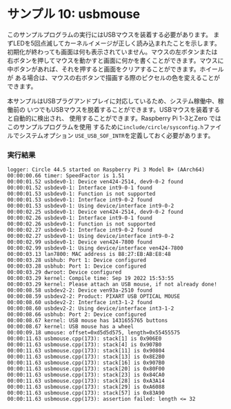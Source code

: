 # サンプル 10: usbmouse

このサンプルプログラムの実行にはUSBマウスを装着する必要があります。
まずLEDを5回点滅してカーネルイメージが正しく読み込まれたことを示します。
初期化が終わっても画面は何も表示されていません。マウスの左ボタンまたは
右ボタンを押してマウスを動かすと画面に何かを書くことができます。マウスに
中ボタンがあれば、それを押すると画面をクリアすることができます。ホイールが
ある場合は、マウスの右ボタンで描画する際のピクセルの色を変えることができます。

本サンプルはUSBプラグアンドプレイに対応しているため、システム稼働中、稼働前の
いつでもUSBマウスを脱着することができます。USBマウスを装着すると自動的に検出され、
使用することができます。Raspberry Pi 1-3とZero ではこのサンプルプログラムを使用
するために`include/circle/sysconfig.h`ファイルでシステムオプション
`USE_USB_SOF_INTR`を定義しておく必要があります。

### 実行結果

```
logger: Circle 44.5 started on Raspberry Pi 3 Model B+ (AArch64)
00:00:00.66 timer: SpeedFactor is 1.51
00:00:01.52 usbdev0-1: Device ven424-2514, dev9-0-2 found
00:00:01.52 usbdev0-1: Interface int9-0-1 found
00:00:01.53 usbdev0-1: Function is not supported
00:00:01.53 usbdev0-1: Interface int9-0-2 found
00:00:01.53 usbdev0-1: Using device/interface int9-0-2
00:00:02.25 usbdev0-1: Device ven424-2514, dev9-0-2 found
00:00:02.26 usbdev0-1: Interface int9-0-1 found
00:00:02.26 usbdev0-1: Function is not supported
00:00:02.27 usbdev0-1: Interface int9-0-2 found
00:00:02.27 usbdev0-1: Using device/interface int9-0-2
00:00:02.99 usbdev0-1: Device ven424-7800 found
00:00:02.99 usbdev0-1: Using device/interface ven424-7800
00:00:03.13 lan7800: MAC address is B8:27:EB:AB:E8:48
00:00:03.28 usbhub: Port 1: Device configured
00:00:03.28 usbhub: Port 1: Device configured
00:00:03.29 dwroot: Device configured
00:00:03.29 kernel: Compile time: Sep 19 2022 15:53:55
00:00:03.29 kernel: Please attach an USB mouse, if not already done!
00:00:08.58 usbdev2-2: Device ven93a-2510 found
00:00:08.59 usbdev2-2: Product: PIXART USB OPTICAL MOUSE
00:00:08.60 usbdev2-2: Interface int3-1-2 found
00:00:08.60 usbdev2-2: Using device/interface int3-1-2
00:00:08.66 usbhub: Port 2: Device configured
00:00:08.67 kernel: USB mouse has 1431655765 buttons
00:00:08.67 kernel: USB mouse has a wheel
00:00:09.18 umouse: offset=0xd5d5d575, length=0x55455575
00:00:11.63 usbmouse.cpp(173): stack[1] is 0x906E0
00:00:11.63 usbmouse.cpp(173): stack[4] is 0x907B0
00:00:11.63 usbmouse.cpp(173): stack[11] is 0x90804
00:00:11.63 usbmouse.cpp(173): stack[13] is 0x8E2B0
00:00:11.63 usbmouse.cpp(173): stack[16] is 0x907B0
00:00:11.63 usbmouse.cpp(173): stack[20] is 0x80F00
00:00:11.63 usbmouse.cpp(173): stack[23] is 0x84CA0
00:00:11.63 usbmouse.cpp(173): stack[28] is 0xA3A14
00:00:11.63 usbmouse.cpp(173): stack[29] is 0xA6088
00:00:11.63 usbmouse.cpp(173): stack[57] is 0x83A90
00:00:11.63 usbmouse.cpp(173): assertion failed: length <= 32
```
